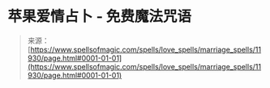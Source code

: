 <!--yml

分类：未分类

日期：2024年6月12日 18:49:23

-->

# 苹果爱情占卜 - 免费魔法咒语

> 来源：[https://www.spellsofmagic.com/spells/love_spells/marriage_spells/11930/page.html#0001-01-01](https://www.spellsofmagic.com/spells/love_spells/marriage_spells/11930/page.html#0001-01-01)
